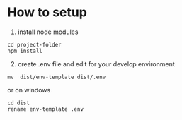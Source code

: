 # How to setup
1. install node modules
````
cd project-folder
npm install
````
2. create .env file and edit for your develop environment
````
mv  dist/env-template dist/.env
````
or on windows
````
cd dist
rename env-template .env
````